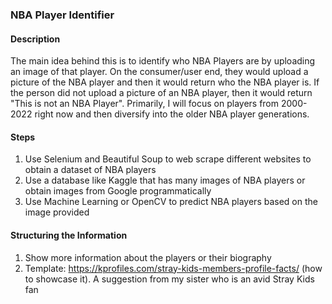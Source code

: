 ### NBA Player Identifier
#### Description
The main idea behind this is to identify who NBA Players are by uploading an image of that player. On the consumer/user end, they would upload a picture of the NBA player and then it would return who the NBA player is. If the person did not upload a picture of an NBA player, then it would return "This is not an NBA Player". Primarily, I will focus on players from 2000-2022 right now and then diversify into the older NBA player generations. 

#### Steps 
1. Use Selenium and Beautiful Soup to web scrape different websites to obtain a dataset of NBA players
2. Use a database like Kaggle that has many images of NBA players or obtain images from Google programmatically
3. Use Machine Learning or OpenCV to predict NBA players based on the image provided 

#### Structuring the Information
1. Show more information about the players or their biography
2. Template: https://kprofiles.com/stray-kids-members-profile-facts/ (how to showcase it). A suggestion from my sister who is an avid Stray Kids fan
